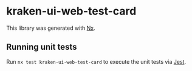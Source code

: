 # kraken-ui-web-test-card

This library was generated with [Nx](https://nx.dev).

## Running unit tests

Run `nx test kraken-ui-web-test-card` to execute the unit tests via [Jest](https://jestjs.io).
